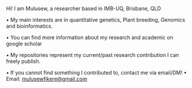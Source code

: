 Hi! I am Mulusew, a researcher based in IMB-UQ, Brisbane, QLD

•	My main interests are in quantitative genetics, Plant breeding, Genomics and bioinformatics. 

•	You can find more information about my research and academic on google scholar

•	My repositories represent my current/past research contribution I can freely publish. 

• If you cannot find something I contributed to, contact me via email/DM!
• Email: mulusewfikere@gmail.com
